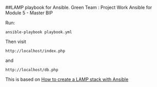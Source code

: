 ##LAMP playbook for Ansible.
Green Team : Project Work Ansible for Module 5 - Master BIP

Run:
```
ansible-playbook playbook.yml
```

Then visit 
```
http://localhost/index.php
```

and 
```
http://localhost/db.php
```


This is based on [How to create a LAMP stack with Ansible](https://coderwall.com/p/6zm8rq)